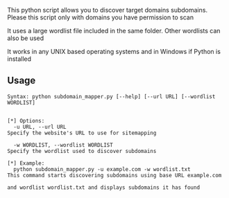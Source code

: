 This python script allows you to discover target domains subdomains. Please this script only with domains you have permission to scan

It uses a large wordlist file included in the same folder. Other wordlists can also be used

It works in any UNIX based operating systems and in Windows if Python is installed

## Usage

```
Syntax: python subdomain_mapper.py [--help] [--url URL] [--wordlist WORDLIST]


[*] Options:
  -u URL, --url URL                                                          Specify the website's URL to use for sitemapping
  
  -w WORDLIST, --wordlist WORDLIST                                           Specify the wordlist used to discover subdomains

[*] Example:
  python subdomain_mapper.py -u example.com -w wordlist.txt                  This command starts discovering subdomains using base URL example.com 
                                                                             and wordlist wordlist.txt and displays subdomains it has found 

```
